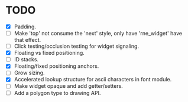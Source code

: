 # TODO
- [x] Padding.
- [ ] Make 'top' not consume the 'next' style, only have 'rne_widget' have that
effect.
- [ ] Click testing/occlusion testing for widget signaling.
- [x] Floating vs fixed positioning.
- [ ] ID stacks.
- [x] Floating/fixed positioning anchors.
- [ ] Grow sizing.
- [x] Accelerated lookup structure for ascii characters in font module.
- [ ] Make widget opaque and add getter/setters.
- [ ] Add a polygon type to drawing API.

